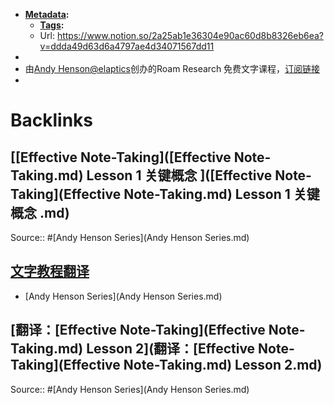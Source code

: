 - **[Metadata](Metadata.md):**
    - **[Tags](Tags.md):**
    - Url: https://www.notion.so/2a25ab1e36304e90ac60d8b8326eb6ea?v=ddda49d63d6a4797ae4d34071567dd11
- 
- 由[Andy Henson@elaptics](https://twitter.com/elaptics)创办的Roam Research 免费文字课程，[订阅链接](https://roam.elaptics.co.uk/learn)
- 

# Backlinks
## [[Effective Note-Taking]([Effective Note-Taking.md) Lesson 1 关键概念 ]([Effective Note-Taking](Effective Note-Taking.md) Lesson 1 关键概念 .md)
Source:: #[Andy Henson Series](Andy Henson Series.md)

## [文字教程翻译](文字教程翻译.md)
- [Andy Henson Series](Andy Henson Series.md)

## [翻译：[Effective Note-Taking](Effective Note-Taking.md) Lesson 2](翻译：[Effective Note-Taking](Effective Note-Taking.md) Lesson 2.md)
Source:: #[Andy Henson Series](Andy Henson Series.md)

